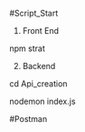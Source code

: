 #Script_Start

 1. Front End

   npm strat

2. Backend

 cd Api_creation

nodemon index.js


#Postman


